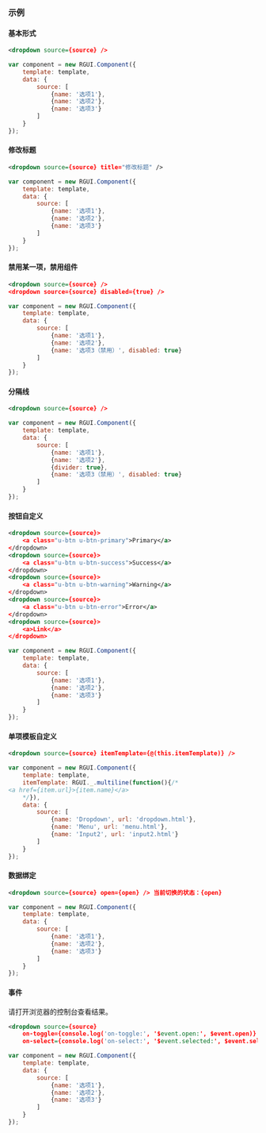 ### 示例
#### 基本形式

<div class="m-example"></div>

```xml
<dropdown source={source} />
```

```javascript
var component = new RGUI.Component({
    template: template,
    data: {
        source: [
            {name: '选项1'},
            {name: '选项2'},
            {name: '选项3'}
        ]
    }
});
```

#### 修改标题

<div class="m-example"></div>

```xml
<dropdown source={source} title="修改标题" />
```

```javascript
var component = new RGUI.Component({
    template: template,
    data: {
        source: [
            {name: '选项1'},
            {name: '选项2'},
            {name: '选项3'}
        ]
    }
});
```

#### 禁用某一项，禁用组件

<div class="m-example"></div>

```xml
<dropdown source={source} />
<dropdown source={source} disabled={true} />
```

```javascript
var component = new RGUI.Component({
    template: template,
    data: {
        source: [
            {name: '选项1'},
            {name: '选项2'},
            {name: '选项3（禁用）', disabled: true}
        ]
    }
});
```

#### 分隔线

<div class="m-example"></div>

```xml
<dropdown source={source} />
```

```javascript
var component = new RGUI.Component({
    template: template,
    data: {
        source: [
            {name: '选项1'},
            {name: '选项2'},
            {divider: true},
            {name: '选项3（禁用）', disabled: true}
        ]
    }
});
```

#### 按钮自定义

<div class="m-example"></div>

```xml
<dropdown source={source}>
    <a class="u-btn u-btn-primary">Primary</a>
</dropdown>
<dropdown source={source}>
    <a class="u-btn u-btn-success">Success</a>
</dropdown>
<dropdown source={source}>
    <a class="u-btn u-btn-warning">Warning</a>
</dropdown>
<dropdown source={source}>
    <a class="u-btn u-btn-error">Error</a>
</dropdown>
<dropdown source={source}>
    <a>Link</a>
</dropdown>
```

```javascript
var component = new RGUI.Component({
    template: template,
    data: {
        source: [
            {name: '选项1'},
            {name: '选项2'},
            {name: '选项3'}
        ]
    }
});
```

#### 单项模板自定义

<div class="m-example"></div>

```xml
<dropdown source={source} itemTemplate={@(this.itemTemplate)} />
```

```javascript
var component = new RGUI.Component({
    template: template,
    itemTemplate: RGUI._.multiline(function(){/*
<a href={item.url}>{item.name}</a>
    */}),
    data: {
        source: [
            {name: 'Dropdown', url: 'dropdown.html'},
            {name: 'Menu', url: 'menu.html'},
            {name: 'Input2', url: 'input2.html'}
        ]
    }
});
```

#### 数据绑定

<div class="m-example"></div>

```xml
<dropdown source={source} open={open} /> 当前切换的状态：{open}
```

```javascript
var component = new RGUI.Component({
    template: template,
    data: {
        source: [
            {name: '选项1'},
            {name: '选项2'},
            {name: '选项3'}
        ]
    }
});
```

#### 事件

请打开浏览器的控制台查看结果。

<div class="m-example"></div>

```xml
<dropdown source={source}
    on-toggle={console.log('on-toggle:', '$event.open:', $event.open)}
    on-select={console.log('on-select:', '$event.selected:', $event.selected)} />
```

```javascript
var component = new RGUI.Component({
    template: template,
    data: {
        source: [
            {name: '选项1'},
            {name: '选项2'},
            {name: '选项3'}
        ]
    }
});
```
